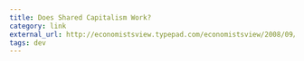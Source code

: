 ```yaml
---
title: Does Shared Capitalism Work?
category: link
external_url: http://economistsview.typepad.com/economistsview/2008/09/does-shared-cap.html
tags: dev
---
```

